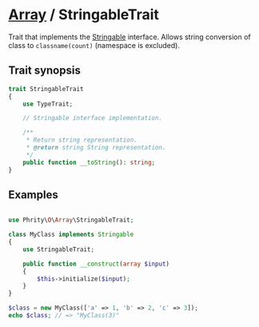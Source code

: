 # [Array](../Array.md) / StringableTrait

Trait that implements the [Stringable](https://www.php.net/manual/en/class.stringable) interface.
Allows string conversion of class to `classname(count)` (namespace is excluded).

## Trait synopsis

```php
trait StringableTrait
{
    use TypeTrait;

    // Stringable interface implementation.

    /**
     * Return string representation.
     * @return string String representation.
     */
    public function __toString(): string;
}
```

## Examples

```php

use Phrity\O\Array\StringableTrait;

class MyClass implements Stringable
{
    use StringableTrait;

    public function __construct(array $input)
    {
        $this->initialize($input);
    }
}

$class = new MyClass(['a' => 1, 'b' => 2, 'c' => 3]);
echo $class; // => "MyClass(3)"
```
